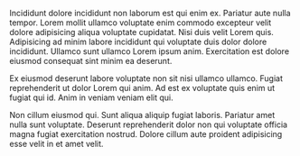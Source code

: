 Incididunt dolore incididunt non laborum est qui enim ex. Pariatur aute nulla tempor. Lorem mollit ullamco voluptate enim commodo excepteur velit dolore adipisicing aliqua voluptate cupidatat. Nisi duis velit Lorem quis. Adipisicing ad minim labore incididunt qui voluptate duis dolor dolore incididunt. Ullamco sunt ullamco Lorem ipsum anim. Exercitation est dolore eiusmod consequat sint minim ea deserunt.

Ex eiusmod deserunt labore voluptate non sit nisi ullamco ullamco. Fugiat reprehenderit ut dolor Lorem qui anim. Ad est ex voluptate quis enim ut fugiat qui id. Anim in veniam veniam elit qui.

Non cillum eiusmod qui. Sunt aliqua aliquip fugiat laboris. Pariatur amet nulla sunt voluptate. Deserunt reprehenderit dolor non qui voluptate officia magna fugiat exercitation nostrud. Dolore cillum aute proident adipisicing esse velit in et amet velit.
